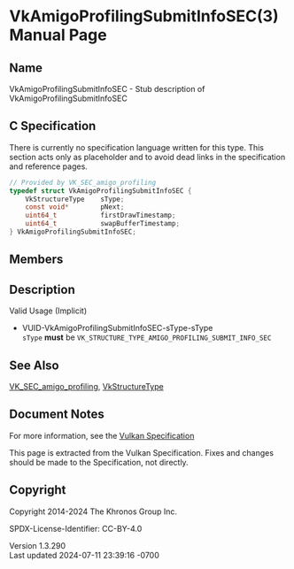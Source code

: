 # VkAmigoProfilingSubmitInfoSEC(3) Manual Page

## Name

VkAmigoProfilingSubmitInfoSEC - Stub description of
VkAmigoProfilingSubmitInfoSEC



## <a href="#_c_specification" class="anchor"></a>C Specification

There is currently no specification language written for this type. This
section acts only as placeholder and to avoid dead links in the
specification and reference pages.

``` c
// Provided by VK_SEC_amigo_profiling
typedef struct VkAmigoProfilingSubmitInfoSEC {
    VkStructureType    sType;
    const void*        pNext;
    uint64_t           firstDrawTimestamp;
    uint64_t           swapBufferTimestamp;
} VkAmigoProfilingSubmitInfoSEC;
```

## <a href="#_members" class="anchor"></a>Members

## <a href="#_description" class="anchor"></a>Description

Valid Usage (Implicit)

- <a href="#VUID-VkAmigoProfilingSubmitInfoSEC-sType-sType"
  id="VUID-VkAmigoProfilingSubmitInfoSEC-sType-sType"></a>
  VUID-VkAmigoProfilingSubmitInfoSEC-sType-sType  
  `sType` **must** be
  `VK_STRUCTURE_TYPE_AMIGO_PROFILING_SUBMIT_INFO_SEC`

## <a href="#_see_also" class="anchor"></a>See Also

[VK_SEC_amigo_profiling](https://registry.khronos.org/vulkan/specs/1.3-extensions/man/html/VK_SEC_amigo_profiling.html),
[VkStructureType](https://registry.khronos.org/vulkan/specs/1.3-extensions/man/html/VkStructureType.html)

## <a href="#_document_notes" class="anchor"></a>Document Notes

For more information, see the <a
href="https://registry.khronos.org/vulkan/specs/1.3-extensions/html/vkspec.html#VkAmigoProfilingSubmitInfoSEC"
target="_blank" rel="noopener">Vulkan Specification</a>

This page is extracted from the Vulkan Specification. Fixes and changes
should be made to the Specification, not directly.

## <a href="#_copyright" class="anchor"></a>Copyright

Copyright 2014-2024 The Khronos Group Inc.

SPDX-License-Identifier: CC-BY-4.0

Version 1.3.290  
Last updated 2024-07-11 23:39:16 -0700
